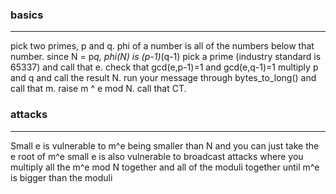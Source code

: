 ### basics
-----
pick two primes, p and q.
phi of a number is all of the numbers below that number. since N = p*q, phi(N) is (p-1)*(q-1)
pick a prime (industry standard is 65337) and call that e.
check that gcd(e,p-1)=1 and gcd(e,q-1)=1
multiply p and q and call the result N.
run your message through bytes_to_long() and call that m.
raise m ^ e mod N. call that CT.

### attacks
---------
Small e is vulnerable to m^e being smaller than N and you can just take the e root of m^e
small e is also vulnerable to broadcast attacks where you multiply all the m^e mod N together and all of the moduli together until m^e is bigger than the moduli
